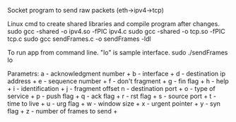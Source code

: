 Socket program to send raw packets (eth->ipv4->tcp)

Linux cmd to create shared libraries and compile program after changes.
	sudo gcc -shared -o ipv4.so -fPIC ipv4.c
	sudo gcc -shared -o tcp.so -fPIC tcp.c
	sudo gcc sendFrames.c -o sendFrames -ldl

To run app from command line. "lo" is sample interface.
	sudo ./sendFrames lo

Parametrs:
	a - acknowledgment number + 
	b - interface +
	d - destination ip address +
	e - sequence number + 
	f - don't fragment +
	g - fin flag +
	h - help +
	i - identification +
	j - fragment offset 
	n - destination port +
	o - type of service +
	p - push flag +
	q - ack flag +
	r - rst flag +
	s - source port +
	t - time to live  +
	u - urg flag +
	w - window size +
	x - urgent pointer +
	y - syn flag +
	z - number of frames to send +